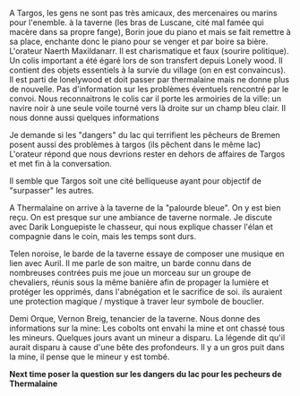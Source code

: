 A Targos, les gens ne sont pas très amicaux, des mercenaires ou marins pour l'enemble.
à la taverne (les bras de Luscane, cité mal famée qui macère dans sa propre fange), Borin joue du piano et mais se fait remettre à sa place, enchante donc le piano pour se venger et par boire sa bière. L'orateur Naerth Maxildanarr. Il est charismatique et faux (sourire politique).
Un colis important a été égaré lors de son transfert depuis Lonely wood.
Il contient des objets essentiels à la survie du village (on en est convaincus). Il est parti de lonelywood et doit passer par thermalaine mais ne donne plus de nouvelle. Pas d'information sur les problèmes éventuels rencontré par le convoi. Nous reconnaitrons le colis car il porte les armoiries de la ville: un navire noir à une seule voile tourné vers là droite sur un champ bleu clair.
Il nous donne aussi quelques informations

Je demande si les "dangers" du lac qui terrifient les pêcheurs de Bremen posent aussi des problèmes à targos (ils pêchent dans le même lac) L'orateur répond que nous devrions rester en dehors de affaires de Targos et met fin à la conversation.

Il semble que Targos soit une cité belliqueuse ayant pour objectif de "surpasser" les autres.


A Thermalaine on arrive à la taverne de la "palourde bleue".
On y est bien reçu. On est presque sur une ambiance de taverne normale.
Je discute avec Darik Longuepiste le chasseur, qui nous explique chasser l'élan et compagnie dans le coin, mais les temps sont durs.

Telen noroise, le barde de la taverne essaye de composer une musique en lien avec Auril. 
Il me parle de son maitre, un barde connu dans de nombreuses contrées puis me joue un morceau sur un groupe de chevaliers, réunis sous la même banière afin de propager la lumière et protéger les opprimés, dans l'abnégation et le sacrifice de soi. ils auraient une protection magique / mystique à traver leur symbole de bouclier.


Demi Orque, Vernon Breig, tenancier de la taverne. Nous donne des informations sur la mine:
Les cobolts ont envahi la mine et ont chassé tous les mineurs.
Quelques jours avant un mineur a disparu. La légende dit qu'il aurait disparu à cause d'une bête des profondeurs. Il y a un gros puit dans la mine, il pense que le mineur y est tombé.


**Next time poser la question sur les dangers du lac pour les pecheurs de Thermalaine**